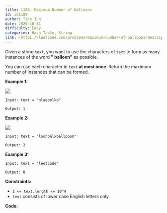 ```yaml
---
title: 1189. Maximum Number of Balloons
id: id1189
author: Tian Jun
date: 2020-10-31
difficulty: Easy
categories: Hash Table, String
link: <https://leetcode.com/problems/maximum-number-of-balloons/description/>
---
```


Given a string `text`, you want to use the characters of `text` to form as
many instances of the word **" balloon"** as possible.

You can use each character in `text` **at most once**. Return the maximum
number of instances that can be formed.



**Example 1:**

**![](https://assets.leetcode.com/uploads/2019/09/05/1536_ex1_upd.JPG)**
            
	Input: text = "nlaebolko"    
	Output: 1    

**Example 2:**

**![](https://assets.leetcode.com/uploads/2019/09/05/1536_ex2_upd.JPG)**
            
	Input: text = "loonbalxballpoon"    
	Output: 2    

**Example 3:**
            
	Input: text = "leetcode"    
	Output: 0    



**Constraints:**

  * `1 <= text.length <= 10^4`
  * `text` consists of lower case English letters only.


**Code:**
